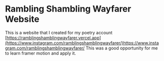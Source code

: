 # Rambling Shambling Wayfarer Website

This is a website that I created for my poetry account [https://ramblingshamblingwayfarer.vercel.app](https://www.instagram.com/ramblingshamblingwayfarer/)https://www.instagram.com/ramblingshamblingwayfarer/
This was a good opportunity for me to learn framer motion and apply it.

